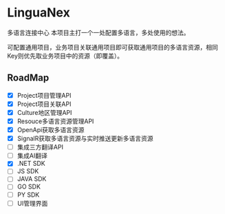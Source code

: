 # LinguaNex
多语言连接中心
本项目主打一个一处配置多语言，多处使用的想法。

可配置通用项目，业务项目关联通用项目即可获取通用项目的多语言资源，相同Key则优先取业务项目中的资源（即覆盖）。
## RoadMap
- [x] Project项目管理API
- [x] Project项目关联API
- [x] Culture地区管理API
- [x] Resouce多语言资源管理API
- [x] OpenApi获取多语言资源
- [x] SignalR获取多语言资源与实时推送更新多语言资源
- [ ] 集成三方翻译API
- [ ] 集成AI翻译
- [x] .NET SDK
- [ ] JS SDK
- [ ] JAVA SDK
- [ ] GO SDK
- [ ] PY SDK
- [ ] UI管理界面
